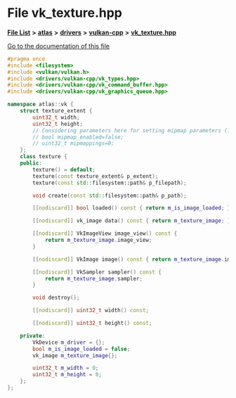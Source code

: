 

# File vk\_texture.hpp

[**File List**](files.md) **>** [**atlas**](dir_1e6ffef027cfcf7ded3287660b505c9f.md) **>** [**drivers**](dir_1605561db8076fbb4262fa758aa3edc0.md) **>** [**vulkan-cpp**](dir_47b67bd74134333dd9ae7c9592fa3f49.md) **>** [**vk\_texture.hpp**](vk__texture_8hpp.md)

[Go to the documentation of this file](vk__texture_8hpp.md)


```C++
#pragma once
#include <filesystem>
#include <vulkan/vulkan.h>
#include <drivers/vulkan-cpp/vk_types.hpp>
#include <drivers/vulkan-cpp/vk_command_buffer.hpp>
#include <drivers/vulkan-cpp/vk_graphics_queue.hpp>

namespace atlas::vk {
    struct texture_extent {
        uint32_t width;
        uint32_t height;
        // Considering parameters here for setting mipmap parameters (??)
        // bool mipmap_enabled=false;
        // uint32_t mipmappings=0;
    };
    class texture {
    public:
        texture() = default;
        texture(const texture_extent& p_extent);
        texture(const std::filesystem::path& p_filepath);

        void create(const std::filesystem::path& p_path);

        [[nodiscard]] bool loaded() const { return m_is_image_loaded; }

        [[nodiscard]] vk_image data() const { return m_texture_image; }

        [[nodiscard]] VkImageView image_view() const {
            return m_texture_image.image_view;
        }

        [[nodiscard]] VkImage image() const { return m_texture_image.image; }

        [[nodiscard]] VkSampler sampler() const {
            return m_texture_image.sampler;
        }

        void destroy();

        [[nodiscard]] uint32_t width() const;

        [[nodiscard]] uint32_t height() const;

    private:
        VkDevice m_driver = {};
        bool m_is_image_loaded = false;
        vk_image m_texture_image{};

        uint32_t m_width = 0;
        uint32_t m_height = 0;
    };
};
```


